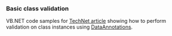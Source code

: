 ### Basic class validation

VB.NET code samples for [TechNet article](https://social.technet.microsoft.com/wiki/contents/articles/53055.net-defensive-data-programming-part-4-data-annotation.aspx) showing how to perform validation on class instances using [DataAnnotations](https://docs.microsoft.com/en-us/dotnet/api/system.componentmodel.dataannotations?view=netframework-4.8).
